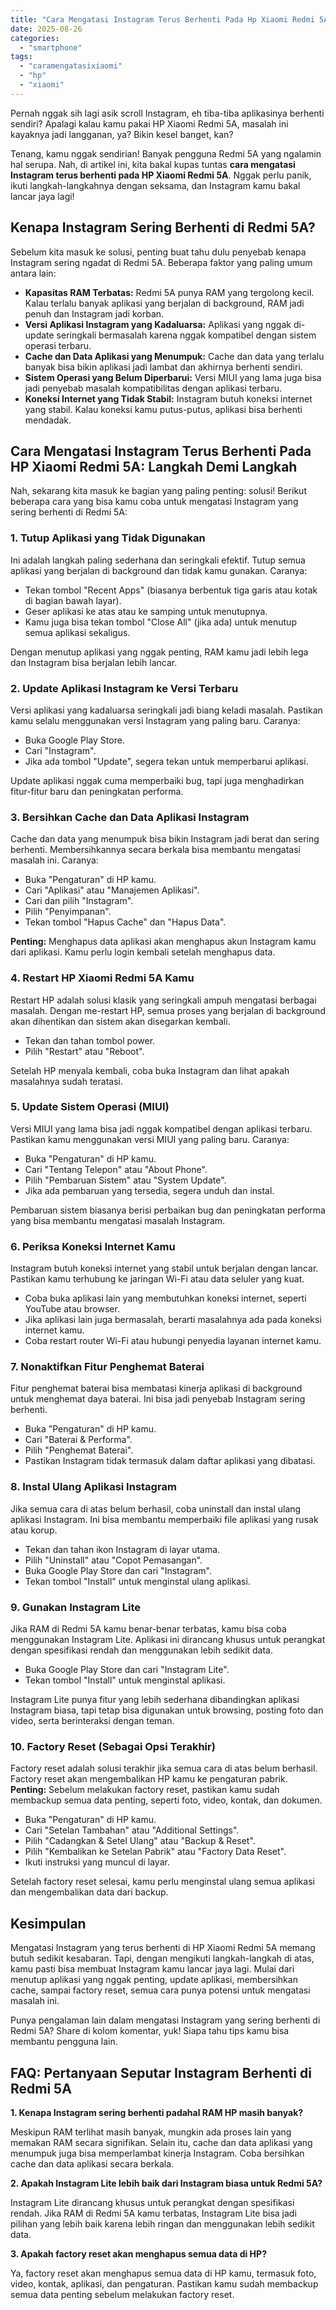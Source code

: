 ```yaml
---
title: "Cara Mengatasi Instagram Terus Berhenti Pada Hp Xiaomi Redmi 5A"
date: 2025-08-26
categories: 
  - "smartphone"
tags: 
  - "caramengatasixiaomi"
  - "hp"
  - "xiaomi"
---
```


Pernah nggak sih lagi asik scroll Instagram, eh tiba-tiba aplikasinya berhenti sendiri? Apalagi kalau kamu pakai HP Xiaomi Redmi 5A, masalah ini kayaknya jadi langganan, ya? Bikin kesel banget, kan?

Tenang, kamu nggak sendirian! Banyak pengguna Redmi 5A yang ngalamin hal serupa. Nah, di artikel ini, kita bakal kupas tuntas **cara mengatasi Instagram terus berhenti pada HP Xiaomi Redmi 5A**. Nggak perlu panik, ikuti langkah-langkahnya dengan seksama, dan Instagram kamu bakal lancar jaya lagi!

## Kenapa Instagram Sering Berhenti di Redmi 5A?

Sebelum kita masuk ke solusi, penting buat tahu dulu penyebab kenapa Instagram sering ngadat di Redmi 5A. Beberapa faktor yang paling umum antara lain:

- **Kapasitas RAM Terbatas:** Redmi 5A punya RAM yang tergolong kecil. Kalau terlalu banyak aplikasi yang berjalan di background, RAM jadi penuh dan Instagram jadi korban.
- **Versi Aplikasi Instagram yang Kadaluarsa:** Aplikasi yang nggak di-update seringkali bermasalah karena nggak kompatibel dengan sistem operasi terbaru.
- **Cache dan Data Aplikasi yang Menumpuk:** Cache dan data yang terlalu banyak bisa bikin aplikasi jadi lambat dan akhirnya berhenti sendiri.
- **Sistem Operasi yang Belum Diperbarui:** Versi MIUI yang lama juga bisa jadi penyebab masalah kompatibilitas dengan aplikasi terbaru.
- **Koneksi Internet yang Tidak Stabil:** Instagram butuh koneksi internet yang stabil. Kalau koneksi kamu putus-putus, aplikasi bisa berhenti mendadak.

## Cara Mengatasi Instagram Terus Berhenti Pada HP Xiaomi Redmi 5A: Langkah Demi Langkah

Nah, sekarang kita masuk ke bagian yang paling penting: solusi! Berikut beberapa cara yang bisa kamu coba untuk mengatasi Instagram yang sering berhenti di Redmi 5A:

### 1\. Tutup Aplikasi yang Tidak Digunakan

Ini adalah langkah paling sederhana dan seringkali efektif. Tutup semua aplikasi yang berjalan di background dan tidak kamu gunakan. Caranya:

- Tekan tombol "Recent Apps" (biasanya berbentuk tiga garis atau kotak di bagian bawah layar).
- Geser aplikasi ke atas atau ke samping untuk menutupnya.
- Kamu juga bisa tekan tombol "Close All" (jika ada) untuk menutup semua aplikasi sekaligus.

Dengan menutup aplikasi yang nggak penting, RAM kamu jadi lebih lega dan Instagram bisa berjalan lebih lancar.

### 2\. Update Aplikasi Instagram ke Versi Terbaru

Versi aplikasi yang kadaluarsa seringkali jadi biang keladi masalah. Pastikan kamu selalu menggunakan versi Instagram yang paling baru. Caranya:

- Buka Google Play Store.
- Cari "Instagram".
- Jika ada tombol "Update", segera tekan untuk memperbarui aplikasi.

Update aplikasi nggak cuma memperbaiki bug, tapi juga menghadirkan fitur-fitur baru dan peningkatan performa.

### 3\. Bersihkan Cache dan Data Aplikasi Instagram

Cache dan data yang menumpuk bisa bikin Instagram jadi berat dan sering berhenti. Membersihkannya secara berkala bisa membantu mengatasi masalah ini. Caranya:

- Buka "Pengaturan" di HP kamu.
- Cari "Aplikasi" atau "Manajemen Aplikasi".
- Cari dan pilih "Instagram".
- Pilih "Penyimpanan".
- Tekan tombol "Hapus Cache" dan "Hapus Data".

**Penting:** Menghapus data aplikasi akan menghapus akun Instagram kamu dari aplikasi. Kamu perlu login kembali setelah menghapus data.

### 4\. Restart HP Xiaomi Redmi 5A Kamu

Restart HP adalah solusi klasik yang seringkali ampuh mengatasi berbagai masalah. Dengan me-restart HP, semua proses yang berjalan di background akan dihentikan dan sistem akan disegarkan kembali.

- Tekan dan tahan tombol power.
- Pilih "Restart" atau "Reboot".

Setelah HP menyala kembali, coba buka Instagram dan lihat apakah masalahnya sudah teratasi.

### 5\. Update Sistem Operasi (MIUI)

Versi MIUI yang lama bisa jadi nggak kompatibel dengan aplikasi terbaru. Pastikan kamu menggunakan versi MIUI yang paling baru. Caranya:

- Buka "Pengaturan" di HP kamu.
- Cari "Tentang Telepon" atau "About Phone".
- Pilih "Pembaruan Sistem" atau "System Update".
- Jika ada pembaruan yang tersedia, segera unduh dan instal.

Pembaruan sistem biasanya berisi perbaikan bug dan peningkatan performa yang bisa membantu mengatasi masalah Instagram.

### 6\. Periksa Koneksi Internet Kamu

Instagram butuh koneksi internet yang stabil untuk berjalan dengan lancar. Pastikan kamu terhubung ke jaringan Wi-Fi atau data seluler yang kuat.

- Coba buka aplikasi lain yang membutuhkan koneksi internet, seperti YouTube atau browser.
- Jika aplikasi lain juga bermasalah, berarti masalahnya ada pada koneksi internet kamu.
- Coba restart router Wi-Fi atau hubungi penyedia layanan internet kamu.

### 7\. Nonaktifkan Fitur Penghemat Baterai

Fitur penghemat baterai bisa membatasi kinerja aplikasi di background untuk menghemat daya baterai. Ini bisa jadi penyebab Instagram sering berhenti.

- Buka "Pengaturan" di HP kamu.
- Cari "Baterai & Performa".
- Pilih "Penghemat Baterai".
- Pastikan Instagram tidak termasuk dalam daftar aplikasi yang dibatasi.

### 8\. Instal Ulang Aplikasi Instagram

Jika semua cara di atas belum berhasil, coba uninstall dan instal ulang aplikasi Instagram. Ini bisa membantu memperbaiki file aplikasi yang rusak atau korup.

- Tekan dan tahan ikon Instagram di layar utama.
- Pilih "Uninstall" atau "Copot Pemasangan".
- Buka Google Play Store dan cari "Instagram".
- Tekan tombol "Install" untuk menginstal ulang aplikasi.

### 9\. Gunakan Instagram Lite

Jika RAM di Redmi 5A kamu benar-benar terbatas, kamu bisa coba menggunakan Instagram Lite. Aplikasi ini dirancang khusus untuk perangkat dengan spesifikasi rendah dan menggunakan lebih sedikit data.

- Buka Google Play Store dan cari "Instagram Lite".
- Tekan tombol "Install" untuk menginstal aplikasi.

Instagram Lite punya fitur yang lebih sederhana dibandingkan aplikasi Instagram biasa, tapi tetap bisa digunakan untuk browsing, posting foto dan video, serta berinteraksi dengan teman.

### 10\. Factory Reset (Sebagai Opsi Terakhir)

Factory reset adalah solusi terakhir jika semua cara di atas belum berhasil. Factory reset akan mengembalikan HP kamu ke pengaturan pabrik. **Penting:** Sebelum melakukan factory reset, pastikan kamu sudah membackup semua data penting, seperti foto, video, kontak, dan dokumen.

- Buka "Pengaturan" di HP kamu.
- Cari "Setelan Tambahan" atau "Additional Settings".
- Pilih "Cadangkan & Setel Ulang" atau "Backup & Reset".
- Pilih "Kembalikan ke Setelan Pabrik" atau "Factory Data Reset".
- Ikuti instruksi yang muncul di layar.

Setelah factory reset selesai, kamu perlu menginstal ulang semua aplikasi dan mengembalikan data dari backup.

## Kesimpulan

Mengatasi Instagram yang terus berhenti di HP Xiaomi Redmi 5A memang butuh sedikit kesabaran. Tapi, dengan mengikuti langkah-langkah di atas, kamu pasti bisa membuat Instagram kamu lancar jaya lagi. Mulai dari menutup aplikasi yang nggak penting, update aplikasi, membersihkan cache, sampai factory reset, semua cara punya potensi untuk mengatasi masalah ini.

Punya pengalaman lain dalam mengatasi Instagram yang sering berhenti di Redmi 5A? Share di kolom komentar, yuk! Siapa tahu tips kamu bisa membantu pengguna lain.

## FAQ: Pertanyaan Seputar Instagram Berhenti di Redmi 5A

**1\. Kenapa Instagram sering berhenti padahal RAM HP masih banyak?**

Meskipun RAM terlihat masih banyak, mungkin ada proses lain yang memakan RAM secara signifikan. Selain itu, cache dan data aplikasi yang menumpuk juga bisa memperlambat kinerja Instagram. Coba bersihkan cache dan data aplikasi secara berkala.

**2\. Apakah Instagram Lite lebih baik dari Instagram biasa untuk Redmi 5A?**

Instagram Lite dirancang khusus untuk perangkat dengan spesifikasi rendah. Jika RAM di Redmi 5A kamu terbatas, Instagram Lite bisa jadi pilihan yang lebih baik karena lebih ringan dan menggunakan lebih sedikit data.

**3\. Apakah factory reset akan menghapus semua data di HP?**

Ya, factory reset akan menghapus semua data di HP kamu, termasuk foto, video, kontak, aplikasi, dan pengaturan. Pastikan kamu sudah membackup semua data penting sebelum melakukan factory reset.
